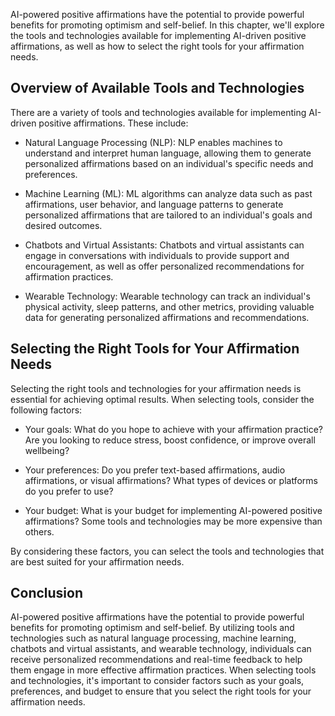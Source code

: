 
AI-powered positive affirmations have the potential to provide powerful benefits for promoting optimism and self-belief. In this chapter, we'll explore the tools and technologies available for implementing AI-driven positive affirmations, as well as how to select the right tools for your affirmation needs.

Overview of Available Tools and Technologies
--------------------------------------------

There are a variety of tools and technologies available for implementing AI-driven positive affirmations. These include:

* Natural Language Processing (NLP): NLP enables machines to understand and interpret human language, allowing them to generate personalized affirmations based on an individual's specific needs and preferences.

* Machine Learning (ML): ML algorithms can analyze data such as past affirmations, user behavior, and language patterns to generate personalized affirmations that are tailored to an individual's goals and desired outcomes.

* Chatbots and Virtual Assistants: Chatbots and virtual assistants can engage in conversations with individuals to provide support and encouragement, as well as offer personalized recommendations for affirmation practices.

* Wearable Technology: Wearable technology can track an individual's physical activity, sleep patterns, and other metrics, providing valuable data for generating personalized affirmations and recommendations.

Selecting the Right Tools for Your Affirmation Needs
----------------------------------------------------

Selecting the right tools and technologies for your affirmation needs is essential for achieving optimal results. When selecting tools, consider the following factors:

* Your goals: What do you hope to achieve with your affirmation practice? Are you looking to reduce stress, boost confidence, or improve overall wellbeing?

* Your preferences: Do you prefer text-based affirmations, audio affirmations, or visual affirmations? What types of devices or platforms do you prefer to use?

* Your budget: What is your budget for implementing AI-powered positive affirmations? Some tools and technologies may be more expensive than others.

By considering these factors, you can select the tools and technologies that are best suited for your affirmation needs.

Conclusion
----------

AI-powered positive affirmations have the potential to provide powerful benefits for promoting optimism and self-belief. By utilizing tools and technologies such as natural language processing, machine learning, chatbots and virtual assistants, and wearable technology, individuals can receive personalized recommendations and real-time feedback to help them engage in more effective affirmation practices. When selecting tools and technologies, it's important to consider factors such as your goals, preferences, and budget to ensure that you select the right tools for your affirmation needs.
